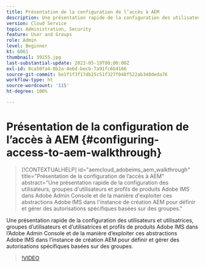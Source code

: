 ```yaml
---
title: Présentation de la configuration de l’accès à AEM
description: Une présentation rapide de la configuration des utilisateurs et utilisatrices, groupes d’utilisateurs et d’utilisatrices et profils de produits Adobe IMS dans l’Adobe Admin Console et de la manière d’exploiter ces abstractions Adobe IMS dans l’instance de création AEM pour définir et gérer des autorisations spécifiques basées sur des groupes.
version: Cloud Service
topic: Administration, Security
feature: User and Groups
role: Admin
level: Beginner
kt: 6061
thumbnail: 39155.jpg
last-substantial-update: 2023-05-19T00:00:00Z
exl-id: 0ca50fa4-0b2a-4e6d-becb-7a91fc6b4166
source-git-commit: be1f1f3f17db25c51f327f048f522ab340deda76
workflow-type: ht
source-wordcount: '115'
ht-degree: 100%

---
```


# Présentation de la configuration de l’accès à AEM {#configuring-access-to-aem-walkthrough}

>[!CONTEXTUALHELP]
>id="aemcloud_adobeims_aem_walkthrough"
>title="Présentation de la configuration de l’accès à AEM"
>abstract="Une présentation rapide de la configuration des utilisateurs, groupes d&#39;utilisateurs et profils de produits Adobe IMS dans Adobe Admin Console et de la manière d&#39;exploiter ces abstractions Adobe IMS dans l&#39;instance de création AEM pour définir et gérer des autorisations spécifiques basées sur des groupes."

Une présentation rapide de la configuration des utilisateurs et utilisatrices, groupes d’utilisateurs et d’utilisatrices et profils de produits Adobe IMS dans l’Adobe Admin Console et de la manière d’exploiter ces abstractions Adobe IMS dans l’instance de création AEM pour définir et gérer des autorisations spécifiques basées sur des groupes.

>[!VIDEO](https://video.tv.adobe.com/v/39155?quality=12&learn=on)
